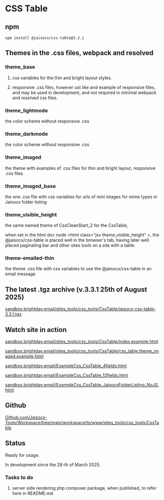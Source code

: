# CSS Table

## npm

```
npm install @jaisocx/css-table@3.3.1
```

## Themes in the .css files, webpack and resolved

### theme_base

1. css variables for the thin and bright layout styles.

2. responsive .css files, however ust like and example of responsive files, and may be used in development, and not required in minimal webpack and resolved css files.



### theme_lightmode

the color scheme without responsive .css



### theme_darkmode

the color scheme without responsive .css



### theme_imaged

the theme with examples of .css files for thin and bright layout, responsive .css files



### theme_imaged_base

the one .css file with css variables for urls of mini images for mime types in Jaisocx folder listing



### theme_visible_height

the same named theme of CssCleanStart_2 for the CssTable,

when set in the html doc node &lt;html class="jsx theme_visible_height" &gt;,
the @jaisocx/css-table is placed well in the browser's tab, having later well placed paginating bar and other sites tools on a site with a table.



### theme-emailed-thin

the theme .css file with css variables to use the @jaisocx/css-table in an email message



## The latest .tgz archive (v.3.3.1 25th of August 2025)

[sandbox.brightday.email/sites_tools/css_tools/CssTable/jaisocx-css-table-3.3.1.tgz](https://sandbox.brightday.email/sites_tools/css_tools/CssTable/jaisocx-css-table-3.3.1.tgz)



## Watch site in action

[sandbox.brightday.email/sites_tools/css_tools/CssTable/index.example.html](https://sandbox.brightday.email/sites_tools/css_tools/CssTable/index.example.html)

[sandbox.brightday.email/sites_tools/css_tools/CssTable/css_table.theme_imaged.example.html](https://sandbox.brightday.email/sites_tools/css_tools/CssTable/css_table.theme_imaged.example.html)



[sandbox.brightday.email/ExampleCss_CssTable_4fields.html](https://sandbox.brightday.email/ExampleCss_CssTable_4fields.html)

[sandbox.brightday.email/ExampleCss_CssTable_12fields.html](https://sandbox.brightday.email/ExampleCss_CssTable_12fields.html)

[sandbox.brightday.email/ExampleCss_CssTable_JaisocxFolderListing_NoJS.html](https://sandbox.brightday.email/ExampleCss_CssTable_JaisocxFolderListing_NoJS.html)




## Github

[Github.com/Jaisocx-Tools/Workspace/tree/main/workspace/ts/www/sites_tools/css_tools/CssTable](https://github.com/Jaisocx-Tools/Workspace/tree/main/workspace/ts/www/sites_tools/css_tools/CssTable)


## Status
Ready for usage.

In development since the 28-th of March 2025.




### Tasks to do

1. server side rendering php composer package, when published, to refer here in README.md



